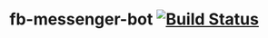 # fb-messenger-bot [![Build Status](https://api.travis-ci.org/kevingo/fb-messenger-bot.png?branch=master)](https://travis-ci.org/kevingo/fb-messenger-bot)

